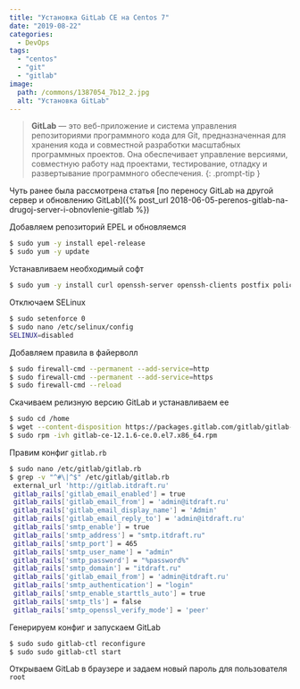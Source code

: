 ```yaml
---
title: "Установка GitLab CE на Centos 7"
date: "2019-08-22"
categories: 
  - DevOps
tags: 
  - "centos"
  - "git"
  - "gitlab"
image:
  path: /commons/1387054_7b12_2.jpg
  alt: "Установка GitLab"
---
```


> **GitLab** — это веб-приложение и система управления репозиториями программного кода для Git, предназначенная для хранения кода и совместной разработки масштабных программных проектов. Она обеспечивает управление версиями, совместную работу над проектами, тестирование, отладку и развертывание программного обеспечения.
{: .prompt-tip }

Чуть ранее была рассмотрена статья [по переносу GitLab на другой сервер и обновлению GitLab]({% post_url 2018-06-05-perenos-gitlab-na-drugoj-server-i-obnovlenie-gitlab %})

Добавляем репозиторий EPEL и обновляемся

```sh
$ sudo yum -y install epel-release
$ sudo yum -y update
```

Устанавливаем необходимый софт

```sh
$ sudo yum -y install curl openssh-server openssh-clients postfix policycoreutils-python mc nano wget htop git rsync p7zip ntpdate
```

Отключаем SELinux

```sh
$ sudo setenforce 0
$ sudo nano /etc/selinux/config
SELINUX=disabled
```

Добавляем правила в файерволл

```sh
$ sudo firewall-cmd --permanent --add-service=http
$ sudo firewall-cmd --permanent --add-service=https
$ sudo firewall-cmd --reload
```

Скачиваем релизную версию GitLab и устанавливаем ее

```sh
$ sudo cd /home
$ wget --content-disposition https://packages.gitlab.com/gitlab/gitlab-ce/packages/el/7/gitlab-ce-12.1.6-ce.0.el7.x86_64.rpm/download.rpm
$ sudo rpm -ivh gitlab-ce-12.1.6-ce.0.el7.x86_64.rpm
```

Правим конфиг `gitlab.rb`

```sh
$ sudo nano /etc/gitlab/gitlab.rb
$ grep -v "^#\|^$" /etc/gitlab/gitlab.rb
 external_url 'http://gitlab.itdraft.ru'
 gitlab_rails['gitlab_email_enabled'] = true
 gitlab_rails['gitlab_email_from'] = 'admin@itdraft.ru'
 gitlab_rails['gitlab_email_display_name'] = 'Admin'
 gitlab_rails['gitlab_email_reply_to'] = 'admin@itdraft.ru'
 gitlab_rails['smtp_enable'] = true
 gitlab_rails['smtp_address'] = "smtp.itdraft.ru"
 gitlab_rails['smtp_port'] = 465
 gitlab_rails['smtp_user_name'] = "admin"
 gitlab_rails['smtp_password'] = "%password%"
 gitlab_rails['smtp_domain'] = "itdraft.ru"
 gitlab_rails['gitlab_email_from'] = 'admin@itdraft.ru'
 gitlab_rails['smtp_authentication'] = "login"
 gitlab_rails['smtp_enable_starttls_auto'] = true
 gitlab_rails['smtp_tls'] = false
 gitlab_rails['smtp_openssl_verify_mode'] = 'peer'
```

Генерируем конфиг и запускаем GitLab

```sh
$ sudo sudo gitlab-ctl reconfigure
$ sudo sudo gitlab-ctl start
```

Открываем GitLab в браузере и задаем новый пароль для пользователя `root`
